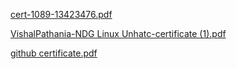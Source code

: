 [cert-1089-13423476.pdf](https://github.com/vishalpathania/M1_Tictactoe/files/8340600/cert-1089-13423476.pdf)

[VishalPathania-NDG Linux Unhatc-certificate (1).pdf](https://github.com/vishalpathania/M1_Tictactoe/files/8331702/VishalPathania-NDG.Linux.Unhatc-certificate.1.pdf)

[github certificate.pdf](https://github.com/vishalpathania/M1_Tictactoe/files/8350182/github.certificate.pdf)
